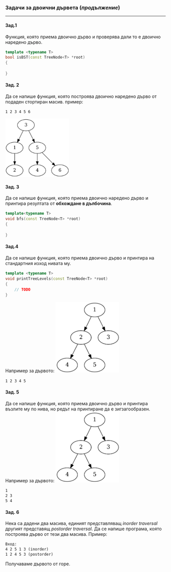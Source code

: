 ### Задачи за двоични дървета (*продължение*)
---  
#### Зад.1
Функция, която приема двоично дърво и проверява дали то е двоично наредено дърво.
```cpp
template <typename T>
bool isBST(const TreeNode<T> *root)
{

}
```

#### Зад. 2
Да се напише функция, която построява двоично наредено дърво от подаден стортиран масив.
пример:
```
1 2 3 4 5 6
```
<img src="./img/bst.png" alt="Binary search tree" width="200"/>

#### Зад. 3 
Да се напише функция, която приема двоично наредено дърво и принтира резултата от **обхождане в дълбочина**.
```cpp
template<typename T>
void bfs(const TreeNode<T> *root)
{

}
```

#### Зад.4
Да се напише функция, която приема двоично дърво и принтира на стандартния изход нивата му.
```cpp
template <typename T>
void printTreeLevels(const TreeNode<T> *root)
{
    // TODO
}
```
Например за дървото:
<img src="./img/tree.png" alt="Binary tree" width="200"/>
```
1 2 3 4 5
```

#### Зад. 5
Да се нaпише функция, която приема двоично дърво и принтира възлите му по нива, но редът на принтиране да е зигзагообразен. <br>
Например за дървото:
<img src="./img/tree.png" alt="Binary tree" width="200"/>
```
1
2 3
5 4
```

#### Зад. 6
Нека са дадени два масива, единият представляващ *inorder traversal* другият представящ *postorder traversal*. Да се напише програма, която построява дърво от тези два масива.
Пример:
```
Вход:
4 2 5 1 3 (inorder)
1 2 4 5 3 (postorder)
```
Получаваме дървото от горе.